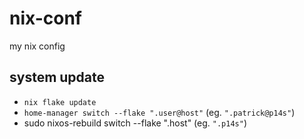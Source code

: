 # nix-conf

my nix config

## system update

- `nix flake update`
- `home-manager switch --flake ".user@host"` (eg. `".patrick@p14s"`)
- sudo nixos-rebuild switch --flake ".host" (eg. `".p14s"`)
